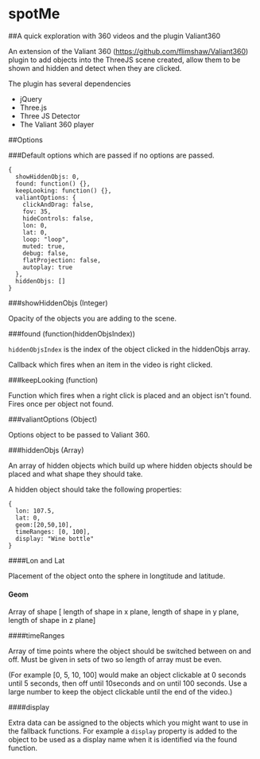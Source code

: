 # spotMe

##A quick exploration with 360 videos and the plugin Valiant360

An extension of the Valiant 360 (https://github.com/flimshaw/Valiant360) plugin to add objects into the ThreeJS scene created, allow them to be shown and hidden and detect when they are clicked.

The plugin has several dependencies

- jQuery
- Three.js
- Three JS Detector
- The Valiant 360 player


##Options

###Default options which are passed if no options are passed.

```
{
  showHiddenObjs: 0,
  found: function() {},
  keepLooking: function() {},
  valiantOptions: {
    clickAndDrag: false,
    fov: 35,
    hideControls: false,
    lon: 0,
    lat: 0,
    loop: "loop",
    muted: true,
    debug: false,
    flatProjection: false,
    autoplay: true
  },
  hiddenObjs: []
}
```

###showHiddenObjs (Integer)

Opacity of the objects you are adding to the scene.

###found (function(hiddenObjsIndex))

```hiddenObjsIndex``` is the index of the object clicked in the hiddenObjs array.

Callback which fires when an item in the video is right clicked.

###keepLooking (function)

Function which fires when a right click is placed and an object isn't found. Fires once per object not found.

###valiantOptions (Object)

Options object to be passed to Valiant 360.

###hiddenObjs (Array)

An array of hidden objects which build up where hidden objects should be placed and what shape they should take.

A hidden object should take the following properties:

```
{
  lon: 107.5,
  lat: 0,
  geom:[20,50,10],
  timeRanges: [0, 100],
  display: "Wine bottle"
}
```

####Lon and Lat

Placement of the object onto the sphere in longtitude and latitude.

#### Geom

Array of shape [ length of shape in x plane, length of shape in y plane, length of shape in z plane]

####timeRanges

Array of time points where the object should be switched between on and off. Must be given in sets of two so length of array must be even.

(For example [0, 5, 10, 100] would make an object clickable at 0 seconds until 5 seconds, then off until 10seconds and on until 100 seconds. Use a large number to keep the object clickable until the end of the video.)

####display

Extra data can be assigned to the objects which you might want to use in the fallback functions. For example a ```display``` property is added to the object to be used as a display name when it is identified via the found function.





